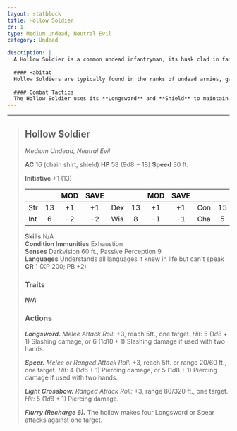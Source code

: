 ```yaml
---
layout: statblock
title: Hollow Soldier
cr: 1
type: Medium Undead, Neutral Evil
category: Undead

description: |
  A Hollow Soldier is a common undead infantryman, its husk clad in faded armor and driven by the lingering military discipline it held in life. Though slow-witted, it is capable of wielding multiple weapons and utilizing tactical gear, making it a more significant threat than a basic zombie.
  
  #### Habitat
  Hollow Soldiers are typically found in the ranks of undead armies, garrisoned in ruined castles, or standing sentry duty in the crypts and battlements they guarded in life. They are a staple of necromancer forces.
  
  #### Combat Tactics
  The Hollow Soldier uses its **Longsword** and **Shield** to maintain a higher Armor Class and hold the line. It uses its **Spear** or **Light Crossbow** to engage targets trying to keep their distance. Like other Hollows, it possesses the dangerous **Flurry** action, which it will use to attempt to overwhelm a single adjacent target with a rapid barrage of four melee attacks.
---
```


___
> ## Hollow Soldier
> *Medium Undead, Neutral Evil*
> 
> **AC** 16 (chain shirt, shield) **HP** 58 (9d8 + 18) **Speed** 30 ft.
> 
> **Initiative** +1 (13)
>
> | | | MOD | SAVE | | | MOD | SAVE | | | MOD | SAVE |
> |:--|:-:|:----:|:----:|:--|:-:|:----:|:----:|:--|:-:|:----:|:----:|
> |Str| 13| +1 | +1 |Dex| 13| +1 | +1 |Con| 15| +2 | +2 |
> |Int| 6| -2 | -2 |Wis| 8| -1 | -1 |Cha| 5| -3 | -3 |
>
> **Skills** N/A  
> **Condition Immunities** Exhaustion  
> **Senses** Darkvision 60 ft., Passive Perception 9  
> **Languages** Understands all languages it knew in life but can't speak  
> **CR** 1 (XP 200; PB +2)
>
> ### Traits
>
> ***N/A***
>
> ### Actions
>
> ***Longsword.*** *Melee Attack Roll:* +3, reach 5ft., one target. *Hit:* 5 ($1d8 + 1$) Slashing damage, or 6 ($1d10 + 1$) Slashing damage if used with two hands.
>
> ***Spear.*** *Melee or Ranged Attack Roll:* +3, reach 5ft. or range 20/60 ft., one target. *Hit:* 4 ($1d6 + 1$) Piercing damage, or 5 ($1d8 + 1$) Piercing damage if used with two hands.
>
> ***Light Crossbow.*** *Ranged Attack Roll:* +3, range 80/320 ft., one target. *Hit:* 5 ($1d8 + 1$) Piercing damage.
>
> ***Flurry (Recharge 6).*** The hollow makes four Longsword or Spear attacks against one target.